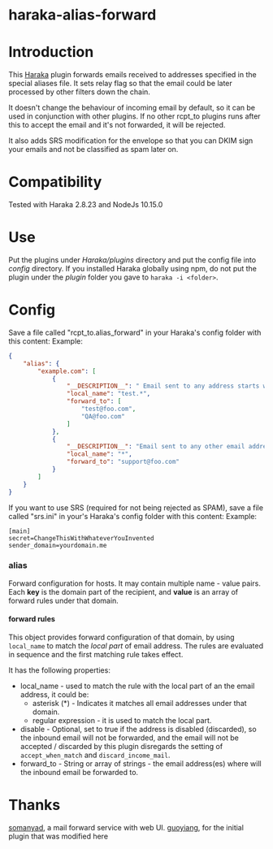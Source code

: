 haraka-alias-forward
====================
# Introduction
This [Haraka](http://haraka.github.io/) plugin forwards emails received to addresses specified in the special aliases file. It sets relay flag so that the email could be later processed by other filters down the chain.

It doesn't change the behaviour of incoming email by default, so it can be used in conjunction with other plugins. If no other rcpt_to plugins runs after this to accept the email and it's not forwarded, it will be rejected. 

It also adds SRS modification for the envelope so that you can DKIM sign your emails and not be classified as spam later on.

# Compatibility  
Tested with Haraka 2.8.23 and NodeJs 10.15.0

# Use
Put the plugins under *Haraka/plugins* directory and put the config file into *config* directory. If you installed Haraka globally using npm, do not put the plugin under the *plugin* folder you gave to `haraka -i <folder>`.

# Config

Save a file called "rcpt_to.alias_forward" in your Haraka's config folder with this content:
Example:
```json
{
    "alias": {
        "example.com": [
            {
                "__DESCRIPTION__": " Email sent to any address starts with test under example.com will be forwarded to test@foo.com and QA@foo.com",
                "local_name": "test.*",
                "forward_to": [
                    "test@foo.com",
                    "QA@foo.com"
                ]
            },
            {
                "__DESCRIPTION__": "Email sent to any other email address (if not start with test, as the setting above) under example.com will be forwarded to support@foo.com", 
                "local_name": "*",
                "forward_to": "support@foo.com"
            }
        ]
    }
}
```

If you want to use SRS (required for not being rejected as SPAM), save a file called "srs.ini" in your's Haraka's config folder with this content:
Example:
```
[main]
secret=ChangeThisWithWhateverYouInvented
sender_domain=yourdomain.me
``` 


### alias
Forward configuration for hosts. It may contain multiple name - value pairs. Each **key** is the domain part of the recipient, and **value** is an array of forward rules under that domain.

#### forward rules
This object provides forward configuration of that domain, by using `local_name` to match the *local part* of email address. The rules are evaluated in sequence and the first matching rule takes effect. 

It has the following properties:

- local_name - used to match the rule with the local part of an the email address, it could be:
    - asterisk (*) - Indicates it matches all email addresses under that domain.
    - regular expression - it is used to match the local part.
- disable - Optional, set to true if the address is disabled (discarded), so the inbound email will not be forwarded, and the email will not be accepted / discarded by this plugin disregards the setting of `accept_when_match` and `discard_income_mail`.
- forward_to - String or array of strings - the email address(es) where will the inbound email be forwarded to. 

# Thanks
[somanyad](https://github.com/ruandao/somanyad-emailD), a mail forward service with web UI.
[guoyiang](https://github.com/guoyiang), for the initial plugin that was modified here
